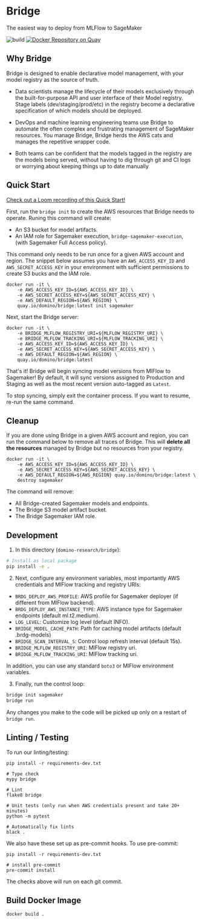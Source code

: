# Bridge

The easiest way to deploy from MLFlow to SageMaker 

![build](https://github.com/dominodatalab/domino-research/actions/workflows/bridge.yml/badge.svg?branch=main)
[![Docker Repository on Quay](https://quay.io/repository/domino/bridge/status "Docker Repository on Quay")](https://quay.io/repository/domino/bridge)

## Why Bridge

Bridge is designed to enable declarative model management, with your model registry as the source of truth.

- Data scientists manage the lifecycle of their models exclusively
through the built-for-purpose API and user interface of their 
Model registry. Stage labels (dev/staging/prod/etc) in the registry
become a declarative specification of which models should be deployed.

- DevOps and machine learning engineering teams use Bridge to
automate the often complex and frustrating management of SageMaker
resources. You manage Bridge, Bridge herds the AWS cats and manages
the repetitive wrapper code.

- Both teams can be confident that the models tagged in the
registry are the models being served, without having to dig
through git and CI logs or worrying about keeping things up to
date manually


## Quick Start

[Check out a Loom recording of this Quick Start!](https://www.loom.com/share/c4498403c2794664a91be0d8e5119ecf)

First, run the `bridge init` to create the AWS resources that Bridge needs to operate.
Runing this command will create:

* An S3 bucket for model artifacts.
* An IAM role for Sagemaker execution, `bridge-sagemaker-execution`, (with Sagemaker Full Access policy).

This command only needs to be run once for a given AWS account and region.
The snippet below assumes you have an `AWS_ACCESS_KEY_ID` and `AWS_SECRET_ACCESS_KEY`
in your environment with sufficient permissions to create S3 bucks and the IAM role.

```
docker run -it \
    -e AWS_ACCESS_KEY_ID=${AWS_ACCESS_KEY_ID} \
    -e AWS_SECRET_ACCESS_KEY=${AWS_SECRET_ACCESS_KEY} \
    -e AWS_DEFAULT_REGION=${AWS_REGION} \
    quay.io/domino/bridge:latest init sagemaker
```

Next, start the Bridge server:

```
docker run -it \
    -e BRIDGE_MLFLOW_REGISTRY_URI=${MLFLOW_REGISTRY_URI} \
    -e BRIDGE_MLFLOW_TRACKING_URI=${MLFLOW_TRACKING_URI} \
    -e AWS_ACCESS_KEY_ID=${AWS_ACCESS_KEY_ID} \
    -e AWS_SECRET_ACCESS_KEY=${AWS_SECRET_ACCESS_KEY} \
    -e AWS_DEFAULT_REGION=${AWS_REGION} \
    quay.io/domino/bridge:latest
```

That's it! Bridge will begin syncing model versions from MlFlow to
Sagemaker! By default, it will sync versions assigned to Production and
Staging as well as the most recent version auto-tagged as `Latest`.

To stop syncing, simply exit the container process. If you want
to resume, re-run the same command.

## Cleanup

If you are done using Bridge in a given AWS account and region, you can run
the command below to remove all traces of Bridge. This will **delete all
the resources** managed by Bridge but no resources from your registry.

```
docker run -it \
    -e AWS_ACCESS_KEY_ID=${AWS_ACCESS_KEY_ID} \
    -e AWS_SECRET_ACCESS_KEY=${AWS_SECRET_ACCESS_KEY} \
    -e AWS_DEFAULT_REGION=${AWS_REGION} quay.io/domino/bridge:latest \
    destroy sagemaker
```

The command will remove:

* All Bridge-created Sagemaker models and endpoints.
* The Bridge S3 model artifact bucket.
* The Bridge Sagemaker IAM role.

## Development

1. In this directory (`domino-research/bridge`): 

```bash
# Install as local package
pip install -e .
```

2. Next, configure any environment variables, most importantly AWS credentials
   and MlFlow tracking and registry URIs:

* `BRDG_DEPLOY_AWS_PROFILE`: AWS profile for Sagemaker deployer (if different from MlFlow backend).
* `BRDG_DEPLOY_AWS_INSTANCE_TYPE`: AWS instance type for Sagemaker endpoints (default ml.t2.medium).
* `LOG_LEVEL`: Customize log level (default INFO).
* `BRIDGE_MODEL_CACHE_PATH`: Path for caching model artifacts (default .brdg-models)
* `BRIDGE_SCAN_INTERVAL_S`: Control loop refresh interval (default 15s).
* `BRIDGE_MLFLOW_REGISTRY_URI`: MlFlow registry uri.
* `BRIDGE_MLFLOW_TRACKING_URI`: MlFlow tracking uri.

In addition, you can use any standard `boto3` or MlFlow environment variables.

3. Finally, run the control loop:

```bash
bridge init sagemaker
bridge run
```

Any changes you make to the code will be picked up only on a restart of `bridge run`.

## Linting / Testing

To run our linting/testing:

```
pip install -r requirements-dev.txt

# Type check
mypy bridge

# Lint
flake8 bridge

# Unit tests (only run when AWS credentials present and take 20+ minutes)
python -m pytest

# Automatically fix lints
black .
```

We also have these set up as pre-commit hooks. To use pre-commit:

```
pip install -r requirements-dev.txt

# install pre-commit
pre-commit install
```

The checks above will run on each git commit.

## Build Docker Image

```
docker build .
```
